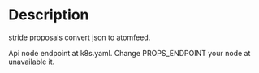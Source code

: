 # Description
stride proposals convert json to atomfeed.

Api node endpoint at k8s.yaml. Change PROPS_ENDPOINT your node at unavailable it.